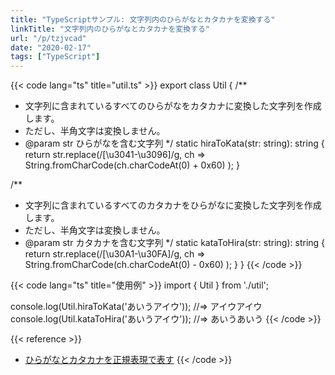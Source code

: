 ```yaml
---
title: "TypeScriptサンプル: 文字列内のひらがなとカタカナを変換する"
linkTitle: "文字列内のひらがなとカタカナを変換する"
url: "/p/tzjvcad"
date: "2020-02-17"
tags: ["TypeScript"]
---
```


{{< code lang="ts" title="util.ts" >}}
export class Util {
  /**
   * 文字列に含まれているすべてのひらがなをカタカナに変換した文字列を作成します。
   * ただし、半角文字は変換しません。
   * @param str ひらがなを含む文字列
   */
  static hiraToKata(str: string): string {
    return str.replace(/[\u3041-\u3096]/g, ch =>
      String.fromCharCode(ch.charCodeAt(0) + 0x60)
    );
  }

  /**
   * 文字列に含まれているすべてのカタカナをひらがなに変換した文字列を作成します。
   * ただし、半角文字は変換しません。
   * @param str カタカナを含む文字列
   */
  static kataToHira(str: string): string {
    return str.replace(/[\u30A1-\u30FA]/g, ch =>
      String.fromCharCode(ch.charCodeAt(0) - 0x60)
    );
  }
}
{{< /code >}}

{{< code lang="ts" title="使用例" >}}
import { Util } from './util';

console.log(Util.hiraToKata('あいうアイウ'));  //=> アイウアイウ
console.log(Util.kataToHira('あいうアイウ'));  //=> あいうあいう
{{< /code >}}

{{< reference >}}
- [ひらがなとカタカナを正規表現で表す](/p/kkaq7q5)
{{< /code >}}

